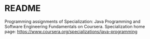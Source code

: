 # README
Programming assignments of Specialization: Java Programming and Software Engineering Fundamentals on Coursera.
Specialization home page: https://www.coursera.org/specializations/java-programming